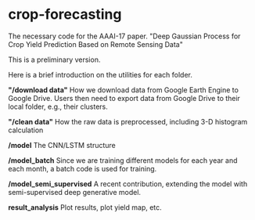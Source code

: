 # crop-forecasting
The necessary code for the AAAI-17 paper. "Deep Gaussian Process for Crop Yield Prediction Based on Remote Sensing Data"

This is a preliminary version.

Here is a brief introduction on the utilities for each folder.

**"/download data"** How we download data from Google Earth Engine to Google Drive. Users then need to export data from Google Drive to their local folder, e.g., their clusters.

**"/clean data"** How the raw data is preprocessed, including 3-D histogram calculation

**/model** The CNN/LSTM structure

**/model_batch** Since we are training different models for each year and each month, a batch code is used for training.

**/model_semi_supervised** A recent contribution, extending the model with semi-supervised deep generative model.

**result_analysis** Plot results, plot yield map, etc.